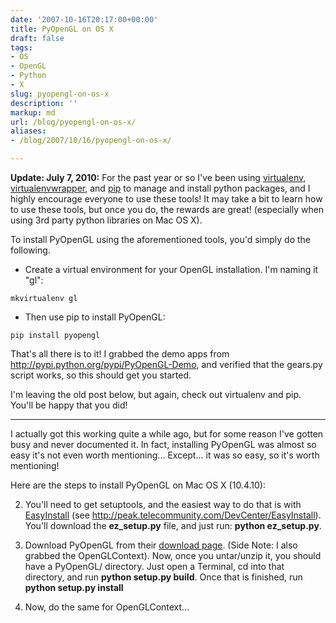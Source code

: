 ```yaml
---
date: '2007-10-16T20:17:00+00:00'
title: PyOpenGL on OS X
draft: false
tags:
- OS
- OpenGL
- Python
- X
slug: pyopengl-on-os-x
description: ''
markup: md
url: /blog/pyopengl-on-os-x/
aliases:
- /blog/2007/10/16/pyopengl-on-os-x/

---
```


**Update: July 7, 2010:** For the past year or so I've been using [virtualenv](http://pypi.python.org/pypi/virtualenv), [virtualenvwrapper](http://www.doughellmann.com/projects/virtualenvwrapper/), and [pip](http://pip.openplans.org/) to manage and install python packages, and I highly encourage everyone to use these tools! It may take a bit to learn how to use these tools, but once you do, the rewards are great! (especially when using 3rd party python libraries on Mac OS X).  
  
To install PyOpenGL using the aforementioned tools, you'd simply do the following.  
* Create a virtual environment for your OpenGL installation. I'm naming it "gl":
```
mkvirtualenv gl
```
  
* Then use pip to install PyOpenGL: 
```
pip install pyopengl
```

  
That's all there is to it! I grabbed the demo apps from <http://pypi.python.org/pypi/PyOpenGL-Demo>, and verified that the gears.py script works, so this should get you started.  
  
I'm leaving the old post below, but again, check out virtualenv and pip. You'll be happy that you did!  


---

  
I actually got this working quite a while ago, but for some reason I've gotten busy and never documented it. In fact, installing PyOpenGL was almost so easy it's not even worth mentioning... Except... it was so easy, so it's worth mentioning!  
  
Here are the steps to install PyOpenGL on Mac OS X (10.4.10):  
  
2. You'll need to get setuptools, and the easiest way to do that is with [EasyInstall](http://peak.telecommunity.com/DevCenter/EasyInstall) (see <http://peak.telecommunity.com/DevCenter/EasyInstall>). You'll download the **ez\_setup.py** file, and just run: **python ez\_setup.py**.
  
4. Download PyOpenGL from their [download page](http://sourceforge.net/project/showfiles.php?group_id=5988). (Side Note: I also grabbed the OpenGLContext). Now, once you untar/unzip it, you should have a PyOpenGL/ directory. Just open a Terminal, cd into that directory, and run **python setup.py build**. Once that is finished, run **python setup.py install**
  
6. Now, do the same for OpenGLContext...
  

